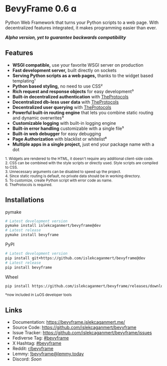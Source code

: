 # BevyFrame 0.6 ɑ

Python Web Framework that turns your Python scripts to a web page.
With decentralized features integrated, it makes programming easier than ever.

***Alpha version, yet to guarantee backwards compatibility***

## Features

- **WSGI compatible,** use your favorite WSGI server on production
- **Fast development server,** built directly on sockets
- **Serving Python scripts as a web pages,** thanks to the widget based templating¹
- **Python based styling,** no need to use CSS²
- **Rich request and response objects** for easy development³
- **Built-in decentralized authentication** with [TheProtocols](https://github.com/islekcaganmert/TheProtocols)
- **Decentralized db-less user data** with [TheProtocols](https://github.com/islekcaganmert/TheProtocols)
- **Decentralized user querying** with [TheProtocols](https://github.com/islekcaganmert/TheProtocols)
- **Powerful built-in routing engine** that lets you combine static routing and dynamic overwrites⁴
- **Customizable logging** with built-in logging engine
- **Built-in error handling** customizable with a single file⁵
- **Built-in web debugger** for easy debugging
- **Page Authorization** with blacklist or whitelist⁶
- **Multiple apps in a single project,** just end your package name with a dot

<small>
1. Widgets are rendered to the HTML, it doesn't require any additional client-side code.<br>
2. CSS can be combined with the style scripts or directly used. Style scripts are compiled to CSS.<br>
3. Unnecessary arguments can be disabled to speed up the project.<br>
4. Since static routing is default, no private data should be in working directory.<br>
5. To customize, create Python script with error code as name.<br>
6. TheProtocols is required.
</small>

## Installations

pymake
```bash
# Latest development version
pymake install islekcaganmert/bevyframe@dev
# Latest release
pymake install bevyframe
```

PyPI
```bash
# Latest development version
pip install git+https://github.com/islekcaganmert/bevyframe@dev
# Latest release
pip install bevyframe
```

Wheel
```bash
pip install https://github.com/islekcaganmert/bevyframe/releases/download/0.6/BevyFrame-0.6.0-py3-none-any.whl
```

<small>*now included in LuOS developer tools</small>

## Links
- Documentation: https://bevyframe.islekcaganmert.me/
- Source Code: https://github.com/islekcaganmert/bevyframe
- Issue Tracker: https://github.com/islekcaganmert/bevyframe/issues
- Fediverse Tag: [#bevyframe](https://mastodon.social/tags/bevyframe)
- X Hashtag: [#bevyframe](https://x.com/search?q=%23bevyframe)
- Reddit: [r/bevyframe](https://www.reddit.com/r/bevyframe)
- Lemmy: [!bevyframe@lemmy.today](https://lemmy.today/c/bevyframe)
- Discord: *Soon*
